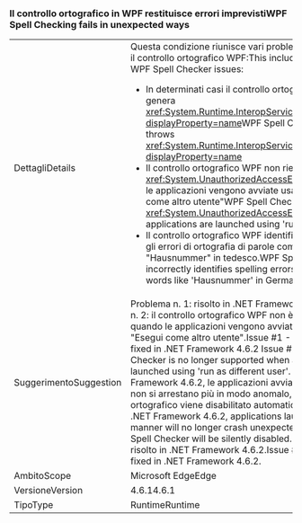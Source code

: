 ### <a name="wpf-spell-checking-fails-in-unexpected-ways"></a><span data-ttu-id="4f923-101">Il controllo ortografico in WPF restituisce errori imprevisti</span><span class="sxs-lookup"><span data-stu-id="4f923-101">WPF Spell Checking fails in unexpected ways</span></span>

|   |   |
|---|---|
|<span data-ttu-id="4f923-102">Dettagli</span><span class="sxs-lookup"><span data-stu-id="4f923-102">Details</span></span>|<span data-ttu-id="4f923-103">Questa condizione riunisce vari problemi riscontrati con il controllo ortografico WPF:</span><span class="sxs-lookup"><span data-stu-id="4f923-103">This includes a number of WPF Spell Checker issues:</span></span><ul><li><span data-ttu-id="4f923-104">In determinati casi il controllo ortografico WPF genera <xref:System.Runtime.InteropServices.COMException?displayProperty=name></span><span class="sxs-lookup"><span data-stu-id="4f923-104">WPF Spell Checker sometimes throws <xref:System.Runtime.InteropServices.COMException?displayProperty=name></span></span></li><li><span data-ttu-id="4f923-105">Il controllo ortografico WPF non riesce con <xref:System.UnauthorizedAccessException> quando le applicazioni vengono avviate usando "Esegui come altro utente"</span><span class="sxs-lookup"><span data-stu-id="4f923-105">WPF Spell Checker fails with <xref:System.UnauthorizedAccessException> when applications are launched using 'run as different user'</span></span></li><li><span data-ttu-id="4f923-106">Il controllo ortografico WPF identifica in modo errato gli errori di ortografia di parole composte, ad esempio "Hausnummer" in tedesco.</span><span class="sxs-lookup"><span data-stu-id="4f923-106">WPF Spell Checker incorrectly identifies spelling errors in compound words like 'Hausnummer' in German.</span></span></li></ul>|
|<span data-ttu-id="4f923-107">Suggerimento</span><span class="sxs-lookup"><span data-stu-id="4f923-107">Suggestion</span></span>|<span data-ttu-id="4f923-108">Problema n. 1: risolto in .NET Framework 4.6.2. Problema n. 2: il controllo ortografico WPF non è più supportato quando le applicazioni vengono avviate usando l'opzione "Esegui come altro utente".</span><span class="sxs-lookup"><span data-stu-id="4f923-108">Issue #1 - This has been fixed in .NET Framework 4.6.2 Issue #2 - WPF Spell Checker is no longer supported when applications are launched using 'run as different user'.</span></span> <span data-ttu-id="4f923-109">A partire da .NET Framework 4.6.2, le applicazioni avviate in questo modo non si arrestano più in modo anomalo, ma il controllo ortografico viene disabilitato automaticamente.</span><span class="sxs-lookup"><span data-stu-id="4f923-109">Starting .NET Framework 4.6.2, applications launched in this manner will no longer crash unexpectedly - instead the Spell Checker will be silently disabled.</span></span> <span data-ttu-id="4f923-110">Problema n. 3: risolto in .NET Framework 4.6.2.</span><span class="sxs-lookup"><span data-stu-id="4f923-110">Issue #3 - This has been fixed in .NET Framework 4.6.2.</span></span>|
|<span data-ttu-id="4f923-111">Ambito</span><span class="sxs-lookup"><span data-stu-id="4f923-111">Scope</span></span>|<span data-ttu-id="4f923-112">Microsoft Edge</span><span class="sxs-lookup"><span data-stu-id="4f923-112">Edge</span></span>|
|<span data-ttu-id="4f923-113">Versione</span><span class="sxs-lookup"><span data-stu-id="4f923-113">Version</span></span>|<span data-ttu-id="4f923-114">4.6.1</span><span class="sxs-lookup"><span data-stu-id="4f923-114">4.6.1</span></span>|
|<span data-ttu-id="4f923-115">Tipo</span><span class="sxs-lookup"><span data-stu-id="4f923-115">Type</span></span>|<span data-ttu-id="4f923-116">Runtime</span><span class="sxs-lookup"><span data-stu-id="4f923-116">Runtime</span></span>|

